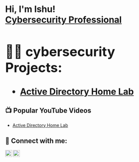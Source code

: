 <h1>Hi, I'm Ishu! <br/> <a href="https://www.linkedin.com/in/ishwariyamani/">Cybersecurity Professional</a> <a </br>

<h2>👨‍💻 cybersecurity Projects:</h2>

  - [Active Directory Home Lab](https://github.com/ishucybertest/)



<h2>📺 Popular YouTube Videos</h2>

- [Active Directory Home Lab](https://www.youtube.com/watch?v=a83ASGn_V_s)


<h2> 🤳 Connect with me:</h2>

[<img align="left" alt="ishwariyamani | LinkedIn" width="22px" src="https://cdn.jsdelivr.net/npm/simple-icons@v3/icons/linkedin.svg" />][linkedin]
[<img align="left" alt="ishwariya_manii | Instagram" width="22px" src="https://cdn.jsdelivr.net/npm/simple-icons@v3/icons/instagram.svg" />][instagram]


[instagram]: https://www.instagram.com/ishwariya_manii/
[linkedin]: https://linkedin.com/in/ishwariyamani

<!--
**ishwariyaMANI/ishwariyaMANI** is a ✨ _special_ ✨ repository because its `README.md` (this file) appears on your GitHub profile.

Here are some ideas to get you started:

- 🔭 I’m currently working on ...
- 🌱 I’m currently learning ...
- 👯 I’m looking to collaborate on ...
- 🤔 I’m looking for help with ...
- 💬 Ask me about ...
- 📫 How to reach me: ...
- 😄 Pronouns: ...
- ⚡ Fun fact: ...
-->
